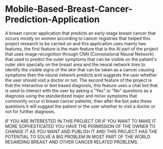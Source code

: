 # Mobile-Based-Breast-Cancer-Prediction-Application
A breast cancer application that predicts an early-stage breast cancer that occurs mostly on women according to cancer registries that helped this project research to be carried on and this application uses mainly two features, the first feature is the main feature that is the AI part of the project that uses image recognition through CNN (Convolutional Neural Network) that used to predict the outer symptoms that can be visible on the patient's outer skin specially on the breast area and the neural network tries to identify the visible signs of the skin that can be taken as a cancer causing symptoms then the neural network predicts and suggests the user whether the user should visit a doctor or not.
The second feature of the project is that the interactive or text based diagnosis, this feature uses a chat bot that is used to interact with the user by asking a "Yes" or "No" questions as a diagnosis using the standardized major and minor symptoms that commonlly occur in breast cancer patients, then after the bot asks these questions it will suggest the patient or the user whether to visit a doctor or not for further diagnosis.

IF YOU ARE INTERESTED IN THIS PROJECT OR IF YOU WANT TO MAKE IT MORE SOPHESTICATED YOU HAVE THE PERMISSION OF THE OWNER TO CHANGE IT AS YOU WANT AND PUBLISH IT AND THIS PROJECT HAS THE POTENTIAL TO SOLVE A BIG PROBLEM IN MOST PART OF THE WORLD REGARDING BREAST AND OTHER CANCER RELATED PROBLEMS.
